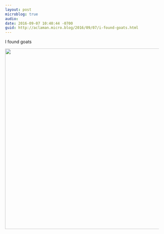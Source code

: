 ```yaml
---
layout: post
microblog: true
audio: 
date: 2016-09-07 10:40:44 -0700
guid: http://aclaman.micro.blog/2016/09/07/i-found-goats.html
---
```

I found goats

<img src="http://micro.alexclaman.com/uploads/2018/29d0c390ce.jpg" width="600" height="590" />
